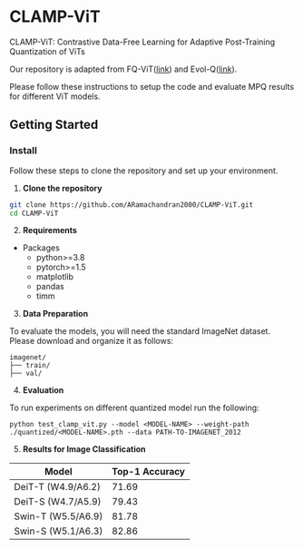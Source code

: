 # CLAMP-ViT
CLAMP-ViT: Contrastive Data-Free Learning for Adaptive Post-Training Quantization of ViTs

Our repository is adapted from FQ-ViT([link](https://github.com/megvii-research/FQ-ViT/tree/main)) and Evol-Q([link](https://github.com/enyac-group/evol-q)).

Please follow these instructions to setup the code and evaluate MPQ results for different ViT models.

## Getting Started

### Install

Follow these steps to clone the repository and set up your environment.

1. **Clone the repository**

```bash
git clone https://github.com/ARamachandran2000/CLAMP-ViT.git
cd CLAMP-ViT
```

2. **Requirements**

- Packages
  - python>=3.8
  - pytorch>=1.5
  - matplotlib
  - pandas
  - timm

3. **Data Preparation**

To evaluate the models, you will need the standard ImageNet dataset. Please download and organize it as follows:

```
imagenet/
├── train/
├── val/
```

4. **Evaluation**

To run experiments on different quantized model run the following:

```
python test_clamp_vit.py --model <MODEL-NAME> --weight-path ./quantized/<MODEL-NAME>.pth --data PATH-TO-IMAGENET_2012
```
5. **Results for Image Classification**

| Model | Top-1 Accuracy  |
|-----------|-----------|
|DeiT-T (W4.9/A6.2) | 71.69 |
| DeiT-S (W4.7/A5.9) | 79.43 |
| Swin-T (W5.5/A6.9) | 81.78 |
| Swin-S (W5.1/A6.3) | 82.86 |






